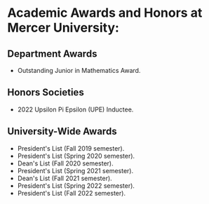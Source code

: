 # Academic Awards and Honors at Mercer University:
## Department Awards
* Outstanding Junior in Mathematics Award.
## Honors Societies
* 2022 Upsilon Pi Epsilon (UPE) Inductee.
## University-Wide Awards
* President's List (Fall 2019 semester).
* President's List (Spring 2020 semester).
* Dean's List (Fall 2020 semester).
* President's List (Spring 2021 semester).
* Dean's List (Fall 2021 semester).
* President's List (Spring 2022 semester).
* President's List (Fall 2022 semester).

